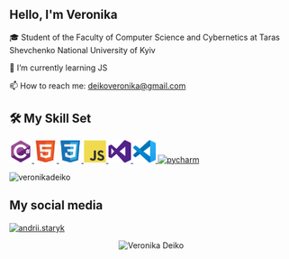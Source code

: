 ## Hello, I'm Veronika  

<div align="left">
  <p>🎓 Student of the Faculty of Computer Science and Cybernetics at Taras Shevchenko National University of Kyiv</p>
  <p>🌱 I’m currently learning JS</p>
  <p>📫 How to reach me: <a href="mailto:deikoveronika@gmail.com">deikoveronika@gmail.com</a></p>
</div>


## 🛠️ My Skill Set
<p> 
<a href="https://docs.microsoft.com/en-us/dotnet/csharp/" target="_blank"> <img src="https://raw.githubusercontent.com/devicons/devicon/master/icons/csharp/csharp-original.svg" alt="csharp" width="40" height="40"/> </a>
<a href="https://www.w3.org/html/" target="_blank"> <img src="https://raw.githubusercontent.com/devicons/devicon/master/icons/html5/html5-original.svg" alt="html" width="40" height="40"/> </a>
<a href="https://www.w3schools.com/css/" target="_blank"> <img src="https://raw.githubusercontent.com/devicons/devicon/master/icons/css3/css3-original.svg" alt="css" width="40" height="40"/> </a>
<a href="https://www.javascript.com/" target="_blank"> <img src="https://raw.githubusercontent.com/devicons/devicon/master/icons/javascript/javascript-original.svg" alt="javascript" width="40" height="40"/> </a>
<a href="https://code.visualstudio.com/" target="_blank"> <img src="https://raw.githubusercontent.com/devicons/devicon/master/icons/visualstudio/visualstudio-plain.svg" alt="visualstudio" width="40" height="40"/> </a>
<a href="https://code.visualstudio.com/" target="_blank"> <img src="https://raw.githubusercontent.com/devicons/devicon/master/icons/vscode/vscode-original.svg" alt="visualstudio" width="40" height="40"/> </a>
<a href="https://www.jetbrains.com/pycharm/" target="_blank"> <img src="https://upload.wikimedia.org/wikipedia/commons/c/c0/WebStorm_Icon.svg" alt="pycharm" width="40" height="40"/> </a>
</p>
<div><img src="https://github-readme-stats.vercel.app/api?username=DeikoVeronika&show_icons=true&locale=en&title_color=ab0c5b&text_color=ab0c5b&icon_color=ab0c5b&bg_color=ffffff" alt="veronikadeiko" /></div>

## My social media
<div>
<a href="https://www.instagram.com/deiko_veronika/" target="blank"><img align="center" src="https://raw.githubusercontent.com/rahuldkjain/github-profile-readme-generator/master/src/images/icons/Social/instagram.svg" alt="andrii.staryk" height="30" width="40" /></a>
</div>

<div align="center">
  <p> <img src="https://komarev.com/ghpvc/?username=DeikoVeronika&label=Profile%20views&color=0e75b6&style=flat" alt="Veronika Deiko" /> </p>
</div>
<!--
**DeikoVeronika/DeikoVeronika** is a ✨ _special_ ✨ repository because its `README.md` (this file) appears on your GitHub profile.

Here are some ideas to get you started:

- 🔭 I’m currently working on ...
- 🌱 I’m currently learning ...
- 👯 I’m looking to collaborate on ...
- 🤔 I’m looking for help with ...
- 💬 Ask me about ...
- 📫 How to reach me: ...
- 😄 Pronouns: ...
- ⚡ Fun fact: ...
-->
